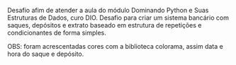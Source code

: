 Desafio afim de atender a aula do módulo Dominando Python e Suas Estruturas de Dados, curo DIO.
Desafio para criar um sistema bancário com saques, depósitos e extrato baseado em estrutura de repetições e condicionantes de forma simples. 

OBS: foram acrescentadas cores com a biblioteca colorama, assim  data e hora do saque e depósito.
